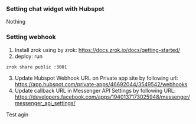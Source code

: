 ### Setting chat widget with Hubspot
Nothing

### Setting webhook
1. Install zrok using by zrok: https://docs.zrok.io/docs/getting-started/
2. deploy: run 
```bash
zrok share public :3001
```
3. Update Hubspot Webhook URL on Private app site by following url: https://app.hubspot.com/private-apps/46692044/3549542/webhooks
4. Update callback URL in Messenger API Settings by following URL: https://developers.facebook.com/apps/1940137173025948/messenger/messenger_api_settings/


Test agin